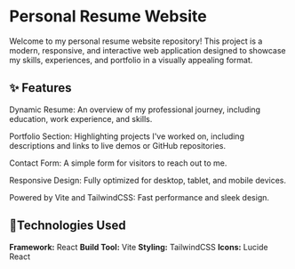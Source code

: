 # **Personal Resume Website**

Welcome to my personal resume website repository! This project is a modern, responsive, and interactive web application designed to showcase my skills, experiences, and portfolio in a visually appealing format.

## ✨ **Features**

Dynamic Resume: An overview of my professional journey, including education, work experience, and skills.

Portfolio Section: Highlighting projects I've worked on, including descriptions and links to live demos or GitHub repositories.

Contact Form: A simple form for visitors to reach out to me.

Responsive Design: Fully optimized for desktop, tablet, and mobile devices.

Powered by Vite and TailwindCSS: Fast performance and sleek design.

## 🚀**Technologies Used**

**Framework:** React
**Build Tool:** Vite
**Styling:** TailwindCSS
**Icons:** Lucide React
